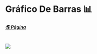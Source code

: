 # Gráfico De Barras 📊

##### [🌎 Página](https://andressadacosta.github.io/grafico_de_barras/)

# <img src="https://github.com/AndressaDaCosta/graficoDeBarras/blob/main/Images/Captura%20de%20Tela%202022-04-07%20a%CC%80s%2021.43.07.png?raw=true">
 
